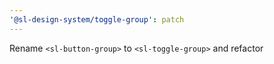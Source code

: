 ```yaml
---
'@sl-design-system/toggle-group': patch
---
```


Rename `<sl-button-group>` to `<sl-toggle-group>` and refactor
